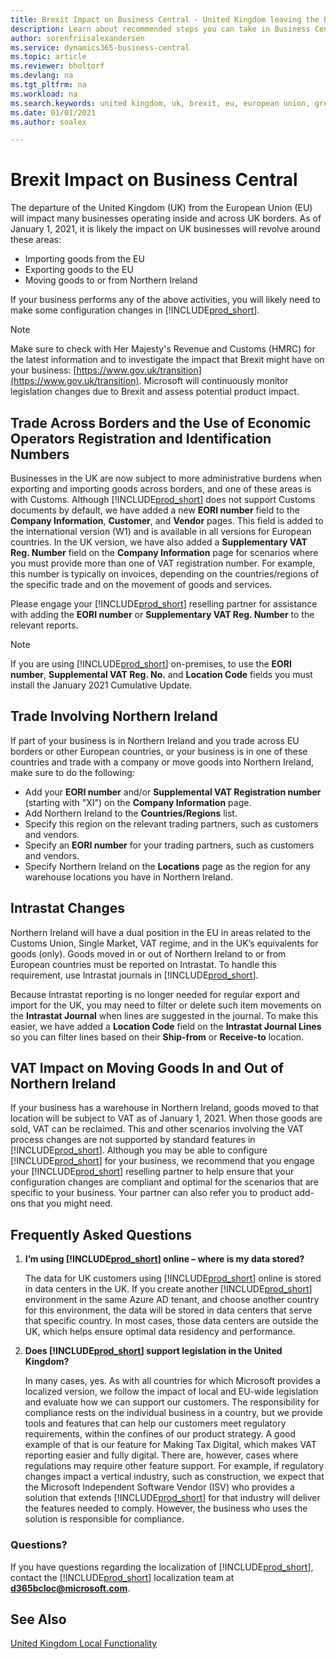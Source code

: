 ```yaml
---
title: Brexit Impact on Business Central - United Kingdom leaving the European Union
description: Learn about recommended steps you can take in Business Central to help manage the impact of the United Kingdom leaving the European Union.
author: sorenfriisalexandersen
ms.service: dynamics365-business-central
ms.topic: article
ms.reviewer: bholtorf
ms.devlang: na
ms.tgt_pltfrm: na
ms.workload: na
ms.search.keywords: united kingdom, uk, brexit, eu, european union, great britain, northern ireland
ms.date: 01/01/2021
ms.author: soalex

---
```

# Brexit Impact on Business Central

The departure of the United Kingdom (UK) from the European Union (EU) will impact many businesses operating inside and across UK borders. As of January 1, 2021, it is likely the impact on UK businesses will revolve around these areas:

* Importing goods from the EU
* Exporting goods to the EU
* Moving goods to or from Northern Ireland

If your business performs any of the above activities, you will likely need to make some configuration changes in [!INCLUDE[prod_short](../../includes/prod_short.md)].

> [!NOTE]  
>  Make sure to check with Her Majesty's Revenue and Customs (HMRC) for the latest information and to investigate the impact that Brexit might have on your business: [https://www.gov.uk/transition](https://www.gov.uk/transition). Microsoft will continuously monitor legislation changes due to Brexit and assess potential product impact.   


## Trade Across Borders and the Use of Economic Operators Registration and Identification Numbers 
Businesses in the UK are now subject to more administrative burdens when exporting and importing goods across borders, and one of these areas is with Customs. Although [!INCLUDE[prod_short](../../includes/prod_short.md)] does not support Customs documents by default, we have added a new **EORI number** field to the **Company Information**, **Customer**, and **Vendor** pages. This field is added to the international version (W1) and is available in all versions for European countries. In the UK version, we have also added a **Supplementary VAT Reg. Number** field on the **Company Information** page for scenarios where you must provide more than one of VAT registration number. For example, this number is typically on invoices, depending on the countries/regions of the specific trade and on the movement of goods and services.

Please engage your [!INCLUDE[prod_short](../../includes/prod_short.md)] reselling partner for assistance with adding the **EORI number** or **Supplementary VAT Reg. Number** to the relevant reports.  

> [!NOTE]  
>  If you are using [!INCLUDE[prod_short](../../includes/prod_short.md)] on-premises, to use the **EORI number**, **Supplemental VAT Reg. No.** and **Location Code** fields you must install the January 2021 Cumulative Update.   

## Trade Involving Northern Ireland
If part of your business is in Northern Ireland and you trade across EU borders or other European countries, or your business is in one of these countries and trade with a company or move goods into Northern Ireland, make sure to do the following:

* Add your **EORI number** and/or **Supplemental VAT Registration number** (starting with "XI") on the **Company Information** page.
* Add Northern Ireland to the **Countries/Regions** list.
* Specify this region on the relevant trading partners, such as customers and vendors.
* Specify an **EORI number** for your trading partners, such as customers and vendors.
* Specify Northern Ireland on the **Locations** page as the region for any warehouse locations you have in Northern Ireland.  

## Intrastat Changes
Northern Ireland will have a dual position in the EU in areas related to the Customs Union, Single Market, VAT regime, and in the UK’s equivalents for goods (only). Goods moved in or out of Northern Ireland to or from European countries must be reported on Intrastat. To handle this requirement, use Intrastat journals in [!INCLUDE[prod_short](../../includes/prod_short.md)]. 

Because Intrastat reporting is no longer needed for regular export and import for the UK, you may need to filter or delete such item movements on the **Intrastat Journal** when lines are suggested in the journal. To make this easier, we have added a **Location Code** field on the **Intrastat Journal Lines** so you can filter lines based on their **Ship-from** or **Receive-to** location. 

## VAT Impact on Moving Goods In and Out of Northern Ireland
If your business has a warehouse in Northern Ireland, goods moved to that location will be subject to VAT as of January 1, 2021. When those goods are sold, VAT can be reclaimed. This and other scenarios involving the VAT process changes are not supported by standard features in [!INCLUDE[prod_short](../../includes/prod_short.md)]. Although you may be able to configure [!INCLUDE[prod_short](../../includes/prod_short.md)] for your business, we recommend that you engage your [!INCLUDE[prod_short](../../includes/prod_short.md)] reselling partner to help ensure that your configuration changes are compliant and optimal for the scenarios that are specific to your business. Your partner can also refer you to product add-ons that you might need. 

## Frequently Asked Questions

1. **I’m using [!INCLUDE[prod_short](../../includes/prod_short.md)] online – where is my data stored?**

    The data for UK customers using [!INCLUDE[prod_short](../../includes/prod_short.md)] online is stored in data centers in the UK. If you create another [!INCLUDE[prod_short](../../includes/prod_short.md)] environment in the same Azure AD tenant, and choose another country for this environment, the data will be stored in data centers that serve that specific country. In most cases, those data centers are outside the UK, which helps ensure optimal data residency and performance.

2. **Does [!INCLUDE[prod_short](../../includes/prod_short.md)] support legislation in the United Kingdom?**

    In many cases, yes. As with all countries for which Microsoft provides a localized version, we follow the impact of local and EU-wide legislation and evaluate how we can support our customers. The responsibility for compliance rests on the individual business in a country, but we provide tools and features that can help our customers meet regulatory requirements, within the confines of our product strategy. A good example of that is our feature for Making Tax Digital, which makes VAT reporting easier and fully digital. There are, however, cases where regulations may require other feature support. For example, if regulatory changes impact a vertical industry, such as construction, we expect that the Microsoft Independent Software Vendor (ISV) who provides a solution that extends [!INCLUDE[prod_short](../../includes/prod_short.md)] for that industry will deliver the features needed to comply. However, the business who uses the solution is responsible for compliance.

### Questions?

If you have questions regarding the localization of [!INCLUDE[prod_short](../../includes/prod_short.md)], contact the [!INCLUDE[prod_short](../../includes/prod_short.md)] localization team at **d365bcloc@microsoft.com**.

## See Also

[United Kingdom Local Functionality](united-kingdom-local-functionality.md)  
